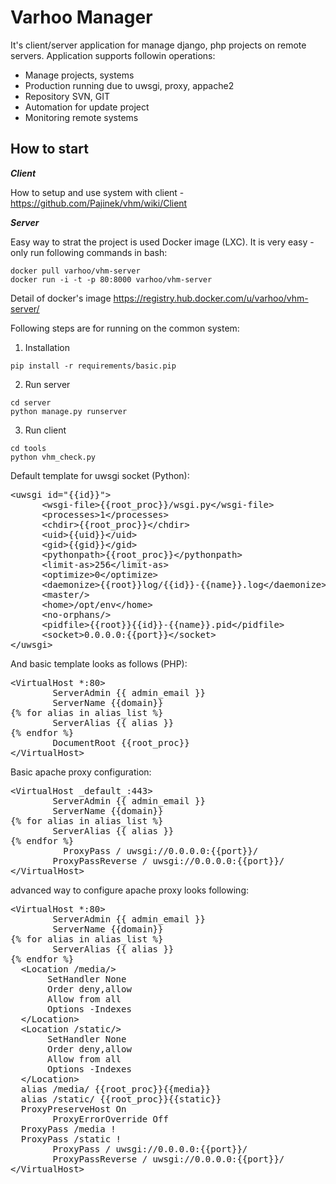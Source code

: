 Varhoo Manager
=============

It's client/server application for manage django, php projects on remote servers. Application supports followin operations:

* Manage projects, systems
* Production running due to uwsgi, proxy, appache2
* Repository SVN, GIT
* Automation for update project
* Monitoring remote systems

How to start 
------------

***Client*** 

How to setup and use system with client - https://github.com/Pajinek/vhm/wiki/Client

***Server*** 

Easy way to strat the project is used Docker image (LXC). It is very easy - only run following commands in bash:

```
docker pull varhoo/vhm-server
docker run -i -t -p 80:8000 varhoo/vhm-server
```

Detail of docker's image https://registry.hub.docker.com/u/varhoo/vhm-server/

Following steps are for running on the common system:

1) Installation

```
pip install -r requirements/basic.pip
```
 
2) Run server

```
cd server
python manage.py runserver
```
 
3) Run client

````
cd tools
python vhm_check.py
````



Default template for uwsgi socket (Python):
<pre>
&#x3C;uwsgi id=&#x22;{{id}}&#x22;&#x3E;
      &#x3C;wsgi-file&#x3E;{{root_proc}}/wsgi.py&#x3C;/wsgi-file&#x3E;
      &#x3C;processes&#x3E;1&#x3C;/processes&#x3E;
      &#x3C;chdir&#x3E;{{root_proc}}&#x3C;/chdir&#x3E;
      &#x3C;uid&#x3E;{{uid}}&#x3C;/uid&#x3E;
      &#x3C;gid&#x3E;{{gid}}&#x3C;/gid&#x3E;
      &#x3C;pythonpath&#x3E;{{root_proc}}&#x3C;/pythonpath&#x3E;
      &#x3C;limit-as&#x3E;256&#x3C;/limit-as&#x3E;
      &#x3C;optimize&#x3E;0&#x3C;/optimize&#x3E;
      &#x3C;daemonize&#x3E;{{root}}log/{{id}}-{{name}}.log&#x3C;/daemonize&#x3E;
      &#x3C;master/&#x3E;
      &#x3C;home&#x3E;/opt/env&#x3C;/home&#x3E;
      &#x3C;no-orphans/&#x3E;
      &#x3C;pidfile&#x3E;{{root}}{{id}}-{{name}}.pid&#x3C;/pidfile&#x3E;
      &#x3C;socket&#x3E;0.0.0.0:{{port}}&#x3C;/socket&#x3E;
&#x3C;/uwsgi&#x3E;
</pre>

And basic template looks as follows (PHP):
<pre>
&#x3C;VirtualHost *:80&#x3E;
        ServerAdmin {{ admin_email }}
        ServerName {{domain}}
{% for alias in alias_list %}
        ServerAlias {{ alias }}
{% endfor %}
        DocumentRoot {{root_proc}}
&#x3C;/VirtualHost&#x3E;
</pre>

Basic apache proxy configuration:

<pre>
&lt;VirtualHost _default_:443&gt;
        ServerAdmin {{ admin_email }}
        ServerName {{domain}}
{% for alias in alias_list %}
        ServerAlias {{ alias }}
{% endfor %}
          ProxyPass / uwsgi://0.0.0.0:{{port}}/
        ProxyPassReverse / uwsgi://0.0.0.0:{{port}}/
&lt;/VirtualHost&gt;
</pre>

advanced way to configure apache proxy looks following:

<pre>
&lt;VirtualHost *:80&gt;
        ServerAdmin {{ admin_email }}
        ServerName {{domain}}
{% for alias in alias_list %}
        ServerAlias {{ alias }}
{% endfor %}
  &lt;Location /media/&gt;
       SetHandler None
       Order deny,allow
       Allow from all
       Options -Indexes
  &lt;/Location&gt;
  &lt;Location /static/&gt;
       SetHandler None
       Order deny,allow
       Allow from all
       Options -Indexes
  &lt;/Location&gt;
  alias /media/ {{root_proc}}{{media}}
  alias /static/ {{root_proc}}{{static}}
  ProxyPreserveHost On
        ProxyErrorOverride Off
  ProxyPass /media !
  ProxyPass /static !
        ProxyPass / uwsgi://0.0.0.0:{{port}}/
        ProxyPassReverse / uwsgi://0.0.0.0:{{port}}/
&lt;/VirtualHost&gt;
</pre>
